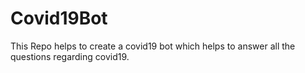# Covid19Bot
This Repo helps to create a covid19 bot which helps to answer all the questions regarding covid19. 

